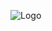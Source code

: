 ![Logo](https://raw.github.com/tanishqmanuja/static/main/banners/esphome-config.webp?maxAge=2592000)
